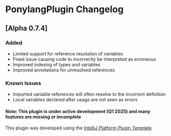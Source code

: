 <!-- Keep a Changelog guide -> https://keepachangelog.com -->

# PonylangPlugin Changelog

## [Alpha 0.7.4]

### Added
- Limited support for reference resolution of variables  
- Fixed issue causing code to incorrectly be interpreted as erroneous
- Improved indexing of types and variables
- Improved annotations for unresolved references

### Known Issues
- Imported variable references will often resolve to the incorrect definition
- Local variables declared after usage are not seen as errors

#### Note: This plugin is under active development (Q1 2025) and many features are missing or incomplete

This plugin was developed using the [IntelliJ Platform Plugin Template](https://github.com/JetBrains/intellij-platform-plugin-template)

